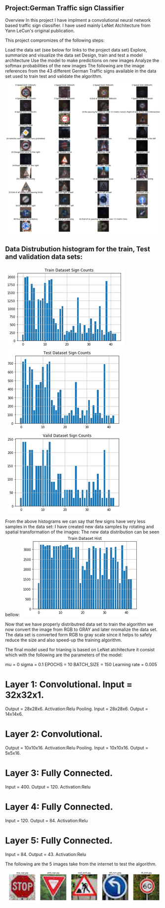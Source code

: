 ## Project:German Traffic sign Classifier

Overview In this project I have implment a convolutional neural network based traffic sign classifier. I have used mainly LeNet Atchitecture from Yann LeCun's original publication.

This project compromizes of the following steps:

Load the data set (see below for links to the project data set)
Explore, summarize and visualize the data set
Design, train and test a model architecture
Use the model to make predictions on new images
Analyze the softmax probabilities of the new images
The following are the image references from the 43 different German Traffic signs available in the data set used to train test and validate the algorithm.

![alt tag](https://github.com/raghu467/Traffic_sign_classfier/blob/master/Readme_images/43_data_samples.png)

## Data Distrubution histogram for the train, Test and validation data sets:

![alt tag](https://github.com/raghu467/Traffic_sign_classfier/blob/master/Readme_images/train_hist_un_normal.png)
![alt tag](https://github.com/raghu467/Traffic_sign_classfier/blob/master/Readme_images/test_histo_unnormal.png)
![alt tag](https://github.com/raghu467/Traffic_sign_classfier/blob/master/Readme_images/valid_histo_un_normal.png)


From the above histograms we can say that few signs have very less samples in the data set: I have created new data samples by rotating and spatial transformation of the images: The new data distribution can be seen bellow:
![alt tag](https://github.com/raghu467/Traffic_sign_classfier/blob/master/Readme_images/train_hist_normal.png)

Now that we have properly distributred data set to train the algorithm we now convert the image from RGB to GRAY and later nromalize the data set. The data set is converted form RGB to gray scale since it helps to safely reduce the size and also speed-up the training algorithm.

The final model used for trianing is based on LeNet atchitecture it consist which  with the following  are the parameters of the model:

mu = 0
sigma = 0.1
EPOCHS = 10
BATCH_SIZE = 150
Learning rate = 0.005

# Layer 1: Convolutional. Input = 32x32x1. 
Output = 28x28x6. 
Activation:Relu
Pooling. Input = 28x28x6. Output = 14x14x6.

# Layer 2: Convolutional.
Output = 10x10x16. 
Activation:Relu
Pooling. Input = 10x10x16. Output = 5x5x16.

# Layer 3: Fully Connected. 
Input = 400.
Output = 120.
Activation:Relu

# Layer 4: Fully Connected.
Input = 120.
Output = 84. 
Activation:Relu

# Layer 5: Fully Connected.
Input = 84. 
Output = 43. 
Activation:Relu

The following are the 5 images take from the internet to test the algorithm.

![alt tag](https://github.com/raghu467/Traffic_sign_classfier/blob/master/Readme_images/data_samples_5.png)

 

